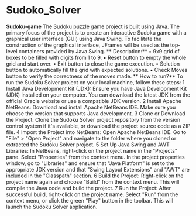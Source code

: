 # Sudoko_Solver
**Sudoku-game**
The Sudoku puzzle game project is built using Java. The primary focus of the project is to create an interactive Sudoku game with a graphical user interface (GUI) using Java Swing. To facilitate the construction of the graphical interface, JFrames will be used as the top-level containers provided by Java Swing.
**
Description:**
• 9x9 grid of boxes to be filled with digits from 1 to 9.
• Reset button to empty the whole grid and start over.
• Exit button to close the game execution.
• Solution button to automatically fill the grid with expected solutions.
• Check Moves button to verify the correctness of the moves made.
**
How to run?**
To run the Sudoku Solver project on your local machine, follow these steps:
	1	Install Java Development Kit (JDK): Ensure you have Java Development Kit (JDK) installed on your computer. You can download the latest JDK from the official Oracle website or use a compatible JDK version.
	2	Install Apache NetBeans: Download and install Apache NetBeans IDE. Make sure you choose the version that supports Java development.
	3	Clone or Download the Project: Clone the Sudoku Solver project repository from the version control system if it's available, or download the project source code as a ZIP file.
	4	Import the Project into NetBeans: Open Apache NetBeans IDE. Go to "File" > "Open Project" and navigate to the folder where you cloned or extracted the Sudoku Solver project.
	5	Set Up Java Swing and AWT Libraries: In NetBeans, right-click on the project name in the "Projects" pane. Select "Properties" from the context menu. In the project properties window, go to "Libraries" and ensure that "Java Platform" is set to the appropriate JDK version and that "Swing Layout Extensions" and "AWT" are included in the "Classpath" section.
	6	Build the Project: Right-click on the project name again and choose "Build" from the context menu. This will compile the Java code and build the project.
	7	Run the Project: After successful build, right-click on the project name. Select "Run" from the context menu, or click the green "Play" button in the toolbar. This will launch the Sudoku Solver application.
